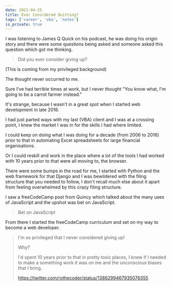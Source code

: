 ```yaml
---
date: 2021-04-25
title: Ever Considered Quitting?
tags: ['career', 'vba', 'notes']
is_private: true
---
```


I was listening to James Q Quick on his podcast, he was doing his
origin story and there were some questions being asked and someone
asked this question which got me thinking.

> Did you ever consider giving up?

(This is coming from my privileged background)

The thought never occurred to me.

Sure I've had terrible times at work, but I never thought "You know
what, I'm going to be a carrot farmer instead."

It's strange, because I wasn't in a great spot when I started web
development in late 2016.

I had just parted ways with my last (VBA) client and I was at a
crossing point, I knew the market I was in for the skills I had where
limited.

I could keep on doing what I was doing for a decade (from 2006
to 2016) prior to that in automating Excel spreadsheets for large
financial organisations.

Or I could reskill and work in the place where a lot of the tools I
had worked with 10 years prior to that were all moving to, the
browser.

There were some bumps in the road for me, I started with Python and
the web framework for that Django and I was bewildered with the filing
structure that you needed to follow, I don't recall much else about it
apart from feeling overwhelmed by this crazy filing structure.

I saw a freeCodeCamp post from Quincy which talked about the many uses
of JavaScript and the upshot was bet on JavaScript.

> Bet on JavaScript

From there I started the freeCodeCamp curriculum and set on my way to
become a web developer.

> I'm so privileged that I never considered giving up!
>
> Why?
>
> I'd spent 10 years prior to that in pretty toxic places, I knew if I
> needed to make a something work it was on me and the unconscious
> biases that I bring.
>
> https://twitter.com/rothecoder/status/1386299467935076355
